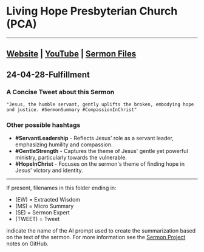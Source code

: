 # Living Hope Presbyterian Church (PCA)

___

## [Website](https://www.livinghopepresbyterian.org/) | [YouTube](https://www.youtube.com/@LivingHopePresbyterianChurch) | [Sermon Files](https://github.com/jobian-ai/LHP-Sermons/tree/f541cdd7fade61b0d743fa669909c2fa05a46ba1/sermons/24-01-28)

## 24-04-28-Fulfillment

### A Concise Tweet about this Sermon

```"Jesus, the humble servant, gently uplifts the broken, embodying hope and justice. #SermonSummary #CompassionInChrist"```

### Other possible hashtags

- **#ServantLeadership** - Reflects Jesus' role as a servant leader, emphasizing humility and compassion.
- **#GentleStrength** - Captures the theme of Jesus' gentle yet powerful ministry, particularly towards the vulnerable.
- **#HopeInChrist** - Focuses on the sermon's theme of finding hope in Jesus' victory and identity.
___

If present, filenames in this folder ending in:

- (EW) = Extracted Wisdom
- (MS) = Micro Summary
- (SE) =  Sermon Expert
- (TWEET) = Tweet

indicate the name of the AI prompt used to create the summarization based on the text of the sermon.  For more information see the [Sermon Project](https://github.com/jobian-ai/LHP-Sermons/tree/main) notes on GitHub.